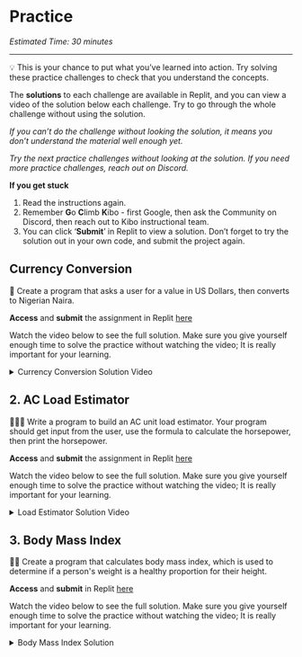# Practice

_Estimated Time: 30 minutes_

---

<aside>

💡 This is your chance to put what you’ve learned into action. Try solving these practice challenges to check that you understand the concepts.

</aside>

The **solutions** to each challenge are available in Replit, and you can view a video of the solution below each challenge. Try to go through the whole challenge without using the solution.

_If you can’t do the challenge without looking the solution, it means you don’t understand the material well enough yet._

_Try the next practice challenges without looking at the solution. If you need more practice challenges, reach out on Discord._

**If you get stuck**
1. Read the instructions again.
2. Remember **G**o **C**limb **K**ibo - first Google, then ask the Community on Discord, then reach out to Kibo instructional team.
3. You can click ‘**Submit**’ in Replit to view a solution. Don’t forget to try the solution out in your own code, and submit the project again.

## Currency Conversion

<aside>

🏦 Create a program that asks a user for a value in US Dollars, then converts to Nigerian Naira.

**Access** and **submit** the assignment in Replit [here](https://replit.com/team/kibo-fpwp6/P11-Currency-Conversion)

</aside>

Watch the video below to see the full solution. Make sure you give yourself enough time to solve the practice without watching the video; It is really important for your learning.

<details><summary>Currency Conversion Solution Video</summary>

<div style="position: relative; padding-bottom: 56.25%; height: 0;"><iframe src="https://www.youtube.com/embed/urMYOnhxOiI" title="YouTube video player" frameborder="0" allow="accelerometer; autoplay; clipboard-write; encrypted-media; gyroscope; picture-in-picture" allowfullscreen style="position: absolute; top: 0; left: 0; width: 100%; height: 100%;"></iframe></div>
</details>

## 2. AC Load Estimator

<aside>

👩🏿‍💻 Write a program to build an AC unit load estimator. Your program should get input from the user, use the formula to calculate the horsepower, then print the horsepower.

**Access** and **submit** the assignment in Replit [here](https://replit.com/team/kibo-fpwp6/P13-AC-Load-Estimator)

</aside>


Watch the video below to see the full solution. Make sure you give yourself enough time to solve the practice without watching the video; It is really important for your learning.

<details><summary>Load Estimator Solution Video</summary>

<div style="position: relative; padding-bottom: 56.25%; height: 0;"><iframe src="https://www.youtube.com/embed/66tvjwqNiRU" title="YouTube video player" frameborder="0" allow="accelerometer; autoplay; clipboard-write; encrypted-media; gyroscope; picture-in-picture" allowfullscreen style="position: absolute; top: 0; left: 0; width: 100%; height: 100%;"></iframe></div>
    
**There is a typo in the code at the end of the video ("numbe" should be "number").**

</details>

## 3. Body Mass Index

<aside>

💪🏿 Create a program that calculates body mass index, which is used to determine if a person's weight is a healthy proportion for their height.

**Access** and **submit** in Replit [here](https://replit.com/team/kibo-fpwp6/P12-Body-Mass-Index)

</aside>

Watch the video below to see the full solution. Make sure you give yourself enough time to solve the practice without watching the video; It is really important for your learning.

<details><summary>Body Mass Index Solution</summary>

<div style="position: relative; padding-bottom: 56.25%; height: 0;"><iframe src="https://www.youtube.com/embed/vuy5ScUuMYk" title="YouTube video player" frameborder="0" allow="accelerometer; autoplay; clipboard-write; encrypted-media; gyroscope; picture-in-picture" allowfullscreen style="position: absolute; top: 0; left: 0; width: 100%; height: 100%;"></iframe></div>
</details>
